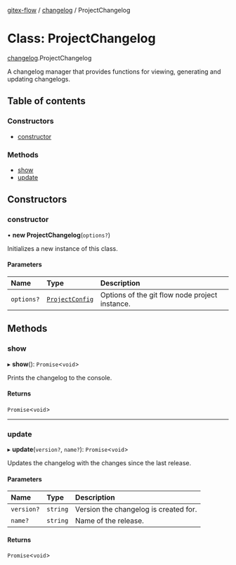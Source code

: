 [gitex-flow](../README.md) / [changelog](../modules/changelog.md) / ProjectChangelog

# Class: ProjectChangelog

[changelog](../modules/changelog.md).ProjectChangelog

A changelog manager that provides functions for viewing, generating and updating changelogs.

## Table of contents

### Constructors

- [constructor](changelog.ProjectChangelog.md#constructor)

### Methods

- [show](changelog.ProjectChangelog.md#show)
- [update](changelog.ProjectChangelog.md#update)

## Constructors

### constructor

• **new ProjectChangelog**(`options?`)

Initializes a new instance of this class.

#### Parameters

| Name | Type | Description |
| :------ | :------ | :------ |
| `options?` | [`ProjectConfig`](../interfaces/configs.ProjectConfig.md) | Options of the git flow node project instance. |

## Methods

### show

▸ **show**(): `Promise`<`void`\>

Prints the changelog to the console.

#### Returns

`Promise`<`void`\>

___

### update

▸ **update**(`version?`, `name?`): `Promise`<`void`\>

Updates the changelog with the changes since the last release.

#### Parameters

| Name | Type | Description |
| :------ | :------ | :------ |
| `version?` | `string` | Version the changelog is created for. |
| `name?` | `string` | Name of the release. |

#### Returns

`Promise`<`void`\>
